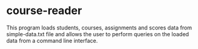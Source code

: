 # course-reader
This program loads students, courses, assignments and scores data from simple-data.txt file
  and allows the user to perform queries on the loaded data from a command line interface.
